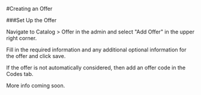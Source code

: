 #Creating an Offer

###Set Up the Offer

Navigate to Catalog > Offer in the admin and select "Add Offer" in the upper right corner.

Fill in the required information and any additional optional information for the offer and click save.

If the offer is not automatically considered, then add an offer code in the Codes tab. 

More info coming soon.
